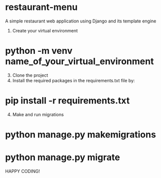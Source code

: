 # restaurant-menu
A simple restaurant web application using Django and its template engine

1. Create your virtual environment

# python -m venv name_of_your_virtual_environment

3. Clone the project
4. Install the required packages in the requirements.txt file by:

# pip install -r requirements.txt
   
4. Make and run migrations

# python manage.py makemigrations
# python manage.py migrate

HAPPY CODING!
